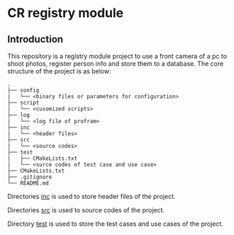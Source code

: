 # CR registry module

## Introduction

This repository is a registry module project to use a front camera of a pc to shoot photos, register person info and store them to a database. The core structure of the project is as below:

```
.
├── config
|   └── <binary files or parameters for configuration>
├── script
|   └── <cusomized scripts>
├── log
|   └── <log file of profram>
├── inc
|   └── <header files>
├── src
|   └── <source codes>
├── test
|   ├── CMakeLists.txt
|   └── <surce codes of test case and use case>
├── CMakeLists.txt
├── .gitignore
└── README.md
```
Directories [inc](./inc) is used to store header files of the project.

Directories [src](./src) is used to source codes of the project.

Directory [test](./test) is used to store the test cases and use cases of the project.
